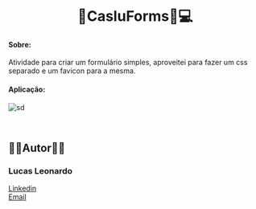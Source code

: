 <h1 align="center">📑CasluForms📑💻</h1>

<h4>Sobre:</h4> Atividade para criar um formulário simples, aproveitei para fazer um css separado e um favicon para a mesma.

<br/>

<h4>Aplicação:</h4>

![sd](https://user-images.githubusercontent.com/61885918/198204891-51f77c66-917e-4e8c-b106-7308d4510304.jpg)

<br />
<h2>🧔🏻Autor🧔🏻</h2>

<h3>Lucas Leonardo</h3>

[Linkedin](https://www.linkedin.com/in/caslujpg/)</br>
[Email](caslujpg@gmail.com)
